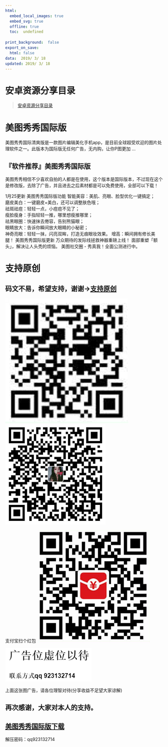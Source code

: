 ```yaml
---
html:
  embed_local_images: true
  embed_svg: true
  offline: true
  toc:  undefined

print_background:  false
export_on_save:
  html: false
data:  2019/ 3/ 18
updated: 2019/ 3/ 18
---
```


# 安卓资源分享目录

> [安卓资源分享目录](https://blog.csdn.net/qq923132714/article/details/83059823 "安卓资源分享目录")


# 美图秀秀国际版

美图秀秀国际清爽版是一款图片编辑美化手机app，是目前全球超受欢迎的图片处理软件之一。此版本为国际版无任何广告，无内购，让你P图更加 ...


## 『软件推荐』美图秀秀国际版

美图秀秀相信不少喜欢自拍的人都是在使用，这个版本是国际版本，不过现在这个是修改版，去除了广告，并且进去之后素材都是可以免费使用，全部可以下载！

1月25更新
美图秀秀国际版功能
智能美容：美肌、亮眼、脸型优化一键搞定；  
磨皮美白：一键磨皮+美白，还可以调整肤色哦；  
祛斑祛痘：轻轻一点，小痘痘不见了；  
瘦脸瘦身：手指轻轻一推，哪里想瘦推哪里；  
祛黑眼圈：快速抹去倦容，告别熊猫眼；   
眼睛放大：告诉你瞬间放大眼睛的小秘密；  
神奇亮眼：轻轻一抹，闪亮双眸，打造无痕眼妆效果。
增高：瞬间拥有修长美腿！
美图秀秀国际版更新
万众期待的发际线拯救神器重磅上线！
面部重塑「额头」，解决让人头秃的烦恼。
美图社交圈 - 秀真我！全面公测进行中。

# 支持原创


## 码文不易，希望支持，谢谢->**[支持原创](http://blog.csdn.net/qq923132714/article/details/79399145)**
![微信支付](https://raw.githubusercontent.com/923132714/my_picture/master/blog/support/weixin.png)![微信支付](https://raw.githubusercontent.com/923132714/my_picture/master/blog/support/支付宝.png)

支付宝扫个红包
![支付宝扫个红包](https://raw.githubusercontent.com/923132714/my_picture/master/blog/support/扫码领红包.png "扫码领红包")

![广告位](https://raw.githubusercontent.com/923132714/my_picture/master/blog/support/广告位.png "广告")

上面这张图广告，请各位理智对待(分享收益不足望大家谅解)

## 再次感谢，大家对本人的支持。




## [美图秀秀国际版下载](http://u16848854.ctfile.net/fs/16848854-353830374 "美图秀秀国际版 下载")

解压密码：qq923132714
